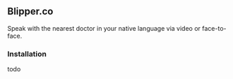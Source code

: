 ## Blipper.co

Speak with the nearest doctor in your native language via video or face-to-face.

### Installation

todo
